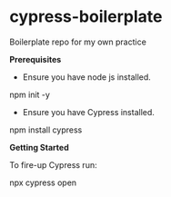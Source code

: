 # cypress-boilerplate
Boilerplate repo for my own practice

**Prerequisites**

- Ensure you have node js installed.

npm init -y

- Ensure you have Cypress installed.

npm install cypress

**Getting Started**

To fire-up Cypress run:

npx cypress open
